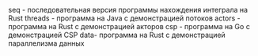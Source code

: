  seq - последовательная версия программы нахождения интеграла на Rust
 threads - программа на Java с демонстрацией потоков
 actors - программа на Rust с демонстрацией акторов
 csp - программа на Go с демонстрацией CSP
 data- программа на Rust с демонстрацией параллелизма данных
 
